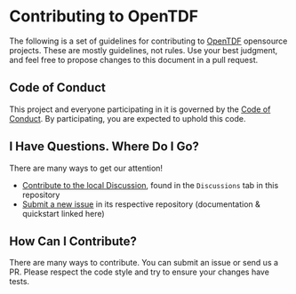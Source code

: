 # Contributing to OpenTDF

The following is a set of guidelines for contributing to [OpenTDF](https://opentdf.io/) opensource projects. These are mostly guidelines, not rules. Use your best judgment, and feel free to propose changes to this document in a pull request.

## Code of Conduct

This project and everyone participating in it is governed by the [Code of Conduct](CODE_OF_CONDUCT.md). By participating, you are expected to uphold this code.

## I Have Questions. Where Do I Go?

There are many ways to get our attention!

* [Contribute to the local Discussion][discussion], found in the `Discussions` tab in this repository
* [Submit a new issue][support-ticket] in its respective repository (documentation & quickstart linked here)

[discussion]: https://docs.github.com/en/discussions
[support-ticket]: https://github.com/opentdf/documentation/issues

## How Can I Contribute?

There are many ways to contribute. You can submit an issue or send us a PR. 
Please respect the code style and try to ensure your changes have tests.

